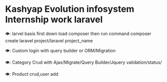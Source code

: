 <h1>Kashyap Evolution infosystem Internship work laravel</h1>

👁️: larvel basis first down load composer then run command composer create laravel project/laravel project_name

👁️: Custom login with query builder or ORM/Migration

👁️: Category Crud with Ajax/Migrate/Query Builder/Jquery validation/status/

👁️: Product crud,user add
